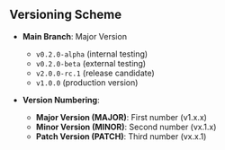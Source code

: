 ## Versioning Scheme

- **Main Branch**: Major Version
  - `v0.2.0-alpha` (internal testing)
  - `v0.2.0-beta` (external testing)
  - `v2.0.0-rc.1` (release candidate)
  - `v1.0.0` (production version)

- **Version Numbering**:
  - **Major Version (MAJOR)**: First number (v1.x.x)
  - **Minor Version (MINOR)**: Second number (vx.1.x)
  - **Patch Version (PATCH)**: Third number (vx.x.1)